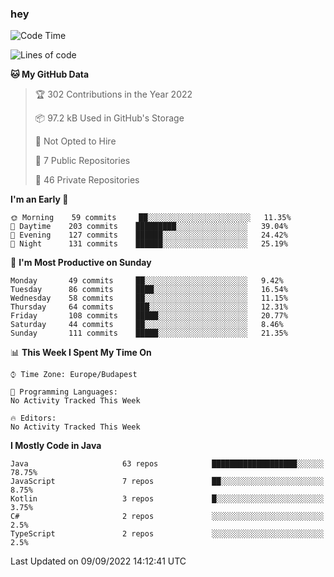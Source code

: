 ### hey

<!--START_SECTION:waka-->
![Code Time](http://img.shields.io/badge/Code%20Time-801%20hrs%2035%20mins-blue)

![Lines of code](https://img.shields.io/badge/From%20Hello%20World%20I%27ve%20Written-510%20Thousand%20lines%20of%20code-blue)

**🐱 My GitHub Data** 

> 🏆 302 Contributions in the Year 2022
 > 
> 📦 97.2 kB Used in GitHub's Storage 
 > 
> 🚫 Not Opted to Hire
 > 
> 📜 7 Public Repositories 
 > 
> 🔑 46 Private Repositories  
 > 
**I'm an Early 🐤** 

```text
🌞 Morning    59 commits     ██░░░░░░░░░░░░░░░░░░░░░░░   11.35% 
🌆 Daytime    203 commits    █████████░░░░░░░░░░░░░░░░   39.04% 
🌃 Evening    127 commits    ██████░░░░░░░░░░░░░░░░░░░   24.42% 
🌙 Night      131 commits    ██████░░░░░░░░░░░░░░░░░░░   25.19%

```
📅 **I'm Most Productive on Sunday** 

```text
Monday       49 commits     ██░░░░░░░░░░░░░░░░░░░░░░░   9.42% 
Tuesday      86 commits     ████░░░░░░░░░░░░░░░░░░░░░   16.54% 
Wednesday    58 commits     ██░░░░░░░░░░░░░░░░░░░░░░░   11.15% 
Thursday     64 commits     ███░░░░░░░░░░░░░░░░░░░░░░   12.31% 
Friday       108 commits    █████░░░░░░░░░░░░░░░░░░░░   20.77% 
Saturday     44 commits     ██░░░░░░░░░░░░░░░░░░░░░░░   8.46% 
Sunday       111 commits    █████░░░░░░░░░░░░░░░░░░░░   21.35%

```


📊 **This Week I Spent My Time On** 

```text
⌚︎ Time Zone: Europe/Budapest

💬 Programming Languages: 
No Activity Tracked This Week

🔥 Editors: 
No Activity Tracked This Week

```

**I Mostly Code in Java** 

```text
Java                     63 repos            ███████████████████░░░░░░   78.75% 
JavaScript               7 repos             ██░░░░░░░░░░░░░░░░░░░░░░░   8.75% 
Kotlin                   3 repos             █░░░░░░░░░░░░░░░░░░░░░░░░   3.75% 
C#                       2 repos             ░░░░░░░░░░░░░░░░░░░░░░░░░   2.5% 
TypeScript               2 repos             ░░░░░░░░░░░░░░░░░░░░░░░░░   2.5%

```



 Last Updated on 09/09/2022 14:12:41 UTC
<!--END_SECTION:waka-->
